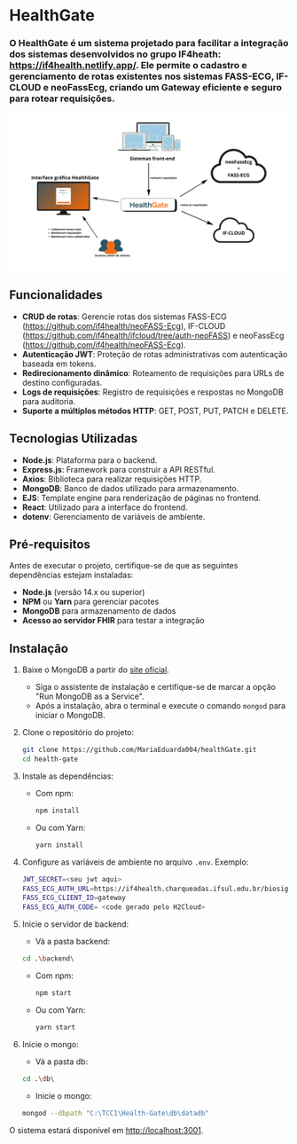 # HealthGate
### O **HealthGate** é um sistema projetado para facilitar a integração dos sistemas desenvolvidos no grupo IF4heath: https://if4health.netlify.app/. Ele permite o cadastro e gerenciamento de rotas existentes nos sistemas FASS-ECG, IF-CLOUD e neoFassEcg, criando um Gateway eficiente e seguro para rotear requisições.

![Diagrama HealthGate](./assets/GATEWAY.png)
## Funcionalidades

- **CRUD de rotas**: Gerencie rotas dos sistemas FASS-ECG (https://github.com/if4health/neoFASS-Ecg), IF-CLOUD (https://github.com/if4health/ifcloud/tree/auth-neoFASS) e neoFassEcg (https://github.com/if4health/neoFASS-Ecg).
- **Autenticação JWT**: Proteção de rotas administrativas com autenticação baseada em tokens.
- **Redirecionamento dinâmico**: Roteamento de requisições para URLs de destino configuradas.
- **Logs de requisições**: Registro de requisições e respostas no MongoDB para auditoria.
- **Suporte a múltiplos métodos HTTP**: GET, POST, PUT, PATCH e DELETE.

## Tecnologias Utilizadas

- **Node.js**: Plataforma para o backend.
- **Express.js**: Framework para construir a API RESTful.
- **Axios**: Biblioteca para realizar requisições HTTP.
- **MongoDB**: Banco de dados utilizado para armazenamento.
- **EJS**: Template engine para renderização de páginas no frontend.
- **React**: Utilizado para a interface do frontend.
- **dotenv**: Gerenciamento de variáveis de ambiente.

## Pré-requisitos

Antes de executar o projeto, certifique-se de que as seguintes dependências estejam instaladas:

- **Node.js** (versão 14.x ou superior)
- **NPM** ou **Yarn** para gerenciar pacotes
- **MongoDB** para armazenamento de dados
- **Acesso ao servidor FHIR** para testar a integração

## Instalação

1. Baixe o MongoDB a partir do [site oficial](https://www.mongodb.com/try/download/community).
   - Siga o assistente de instalação e certifique-se de marcar a opção "Run MongoDB as a Service".
   - Após a instalação, abra o terminal e execute o comando `mongod` para iniciar o MongoDB.

2. Clone o repositório do projeto:
   ```bash
   git clone https://github.com/MariaEduarda004/healthGate.git
   cd health-gate
   ```

3. Instale as dependências:
   - Com npm:
     ```bash
     npm install
     ```
   - Ou com Yarn:
     ```bash
     yarn install
     ```

4. Configure as variáveis de ambiente no arquivo `.env`. Exemplo:
   ```bash
   JWT_SECRET=<seu jwt aqui>
   FASS_ECG_AUTH_URL=https://if4health.charqueadas.ifsul.edu.br/biosignalinfhir/auth/token
   FASS_ECG_CLIENT_ID=gateway
   FASS_ECG_AUTH_CODE= <code gerado pelo H2Cloud>
   ```

5. Inicie o servidor de backend:
   -  Vá a pasta backend:
     ```bash
     cd .\backend\
     ```
   - Com npm:
     ```bash
     npm start
     ```
   - Ou com Yarn:
     ```bash
     yarn start
     ```
6. Inicie o mongo:
   -  Vá a pasta db:
     ```bash
     cd .\db\
     ```
   -  Inicie o mongo:
     ```bash
     mongod --dbpath "C:\TCC1\Health-Gate\db\datadb"
     ```

O sistema estará disponível em [http://localhost:3001](http://localhost:3001).

